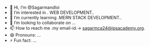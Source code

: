 - 👋 Hi, I’m @Sagarmandloi
- 👀 I’m interested in . WEB DEVELOPMENT..
- 🌱 I’m currently learning .MERN STACK DEVELOPMENT..
- 💞️ I’m looking to collaborate on ...
- 📫 How to reach me .my email-id.-> sagarmca24@ipsacademy.org.
- 😄 Pronouns: ...
- ⚡ Fun fact: ...

<!---
Sagarmandloi/Sagarmandloi is a ✨ special ✨ repository because its `README.md` (this file) appears on your GitHub profile.
You can click the Preview link to take a look at your changes.
--->
